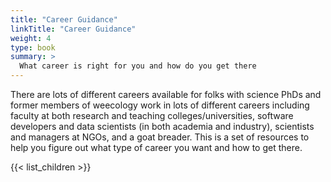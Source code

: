 ```yaml
---
title: "Career Guidance"
linkTitle: "Career Guidance"
weight: 4
type: book
summary: >
  What career is right for you and how do you get there 
---
```


There are lots of different careers available for folks with science PhDs and former members of weecology work in lots of different careers including faculty at both research and teaching colleges/universities, software developers and data scientists (in both academia and industry), scientists and managers at NGOs, and a goat breader. This is a set of resources to help you figure out what type of career you want and how to get there.

{{< list_children >}}